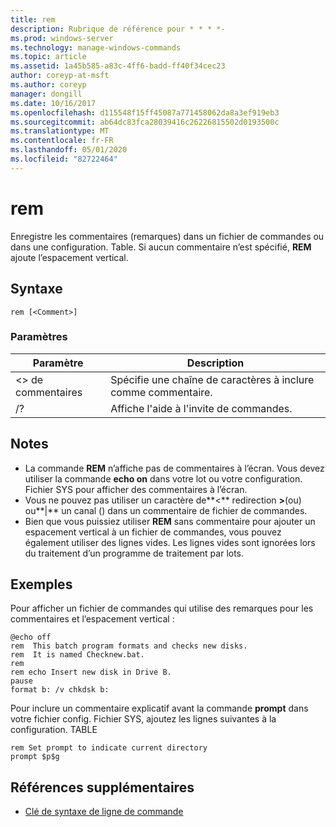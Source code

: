 ```yaml
---
title: rem
description: Rubrique de référence pour * * * *-
ms.prod: windows-server
ms.technology: manage-windows-commands
ms.topic: article
ms.assetid: 1a45b585-a83c-4ff6-badd-ff40f34cec23
author: coreyp-at-msft
ms.author: coreyp
manager: dongill
ms.date: 10/16/2017
ms.openlocfilehash: d115548f15ff45087a771458062da8a3ef919eb3
ms.sourcegitcommit: ab64dc83fca28039416c26226815502d0193500c
ms.translationtype: MT
ms.contentlocale: fr-FR
ms.lasthandoff: 05/01/2020
ms.locfileid: "82722464"
---
```

# <a name="rem"></a>rem



Enregistre les commentaires (remarques) dans un fichier de commandes ou dans une configuration. Table. Si aucun commentaire n’est spécifié, **REM** ajoute l’espacement vertical.



## <a name="syntax"></a>Syntaxe

```
rem [<Comment>]
```

### <a name="parameters"></a>Paramètres

|Paramètre|Description|
|---------|-----------|
|\<> de commentaires|Spécifie une chaîne de caractères à inclure comme commentaire.|
|/?|Affiche l'aide à l'invite de commandes.|

## <a name="remarks"></a>Notes 

-   La commande **REM** n’affiche pas de commentaires à l’écran. Vous devez utiliser la commande **echo on** dans votre lot ou votre configuration. Fichier SYS pour afficher des commentaires à l’écran.
-   Vous ne pouvez pas utiliser un caractère de**<** redirection **>**(ou) ou**|** un canal () dans un commentaire de fichier de commandes.
-   Bien que vous puissiez utiliser **REM** sans commentaire pour ajouter un espacement vertical à un fichier de commandes, vous pouvez également utiliser des lignes vides. Les lignes vides sont ignorées lors du traitement d’un programme de traitement par lots.

## <a name="examples"></a>Exemples

Pour afficher un fichier de commandes qui utilise des remarques pour les commentaires et l’espacement vertical :
```
@echo off
rem  This batch program formats and checks new disks.
rem  It is named Checknew.bat.
rem
rem echo Insert new disk in Drive B.
pause 
format b: /v chkdsk b: 
```
Pour inclure un commentaire explicatif avant la commande **prompt** dans votre fichier config. Fichier SYS, ajoutez les lignes suivantes à la configuration. TABLE
```
rem Set prompt to indicate current directory
prompt $p$g
```

## <a name="additional-references"></a>Références supplémentaires

- [Clé de syntaxe de ligne de commande](command-line-syntax-key.md)